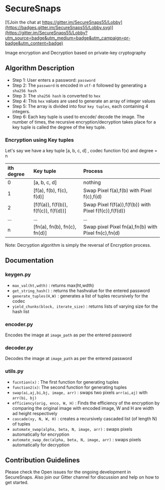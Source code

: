 # SecureSnaps

[![Join the chat at https://gitter.im/SecureSnaps55/Lobby](https://badges.gitter.im/SecureSnaps55/Lobby.svg)](https://gitter.im/SecureSnaps55/Lobby?utm_source=badge&utm_medium=badge&utm_campaign=pr-badge&utm_content=badge)

Image encryption and Decryption based on private-key cryptography

## Algorithm Description
* Step 1: User enters a password: `password`
* Step 2: The `password` is encoded in `utf-8` followed by generating a `sha256 hash`
* Step 3: The `sha256 hash` is converted to `hex`
* Step 4: This `hex` values are used to generate an array of integer values
* Step 5: The array is divided into four `key tuples`, each containing 4 integers.
* Step 6: Each key tuple is used to encode/ decode the image. The number of times, the recursive encryption/decryption takes place for a key tuple is called the degree of the key tuple.

### Encryption using Key tuples
Let's say we have a key tuple [a, b, c, d] , codec function f(x) and degree = n

|ith degree |Key tuple 								|Process 													|
|:----------|:-----------------------------------------|:--------------------------------------------------------------|
|0	|	[a, b, c, d]							|	nothing														|
|1	|	[f(a), f(b), f(c), f(d)]				|	Swap Pixel f(a),f(b) with Pixel f(c),f(d)				|
|2	|	[f(f(a)), f(f(b)), f(f(c)), f(f(d))]	|	Swap Pixel f(f(a)),f(f(b)) with Pixel f(f(c)),f(f(d))	|
|...|	...										|	...															|
|n 	|	[fn(a), fn(b), fn(c), fn(d)]			|	Swap pixel Pixel fn(a),fn(b) with Pixel fn(c),fn(d)			|

Note: Decryption algorithm is simply the reversal of Encryption process.

## Documentation

### keygen.py
* `max_val(ht,wdth)` : returns max(ht,wdth)
* `get_string_hash()` : returns the hashvalue for the entered password
* `generate_tuples(H,W)` : generates a list of tuples recursively for the codec
* `yield_chunks(block, iterate_size)` : returns lists of varying size for the hash list

### encoder.py
Encodes the image at `image_path` as per the entered password


### decoder.py
Decodes the image at `image_path` as per the entered password

### utils.py
* `fucntion(x)` : The first function for generating tuples
* `function2(x)`: The second function for generating tuples
* `swap(ai,aj,bi,bj, image, arr)` : swaps two pixels `arr(ai,aj)` with `arr(bi, bj)`
* `efficiency(orig, enco, W, H)` : Finds the efficiency of the encryption by comparing the original image with encoded image, W and H are width ad height respectively
* `cascade(xy, N, W, H)` : creates a recursively cascaded list (of length N) of tuples
* `automate_swap(alpha, beta, N, image, arr)` : swaps pixels automatically for encryption
* `automate_swap_dec(alpha, beta, N, image, arr)` : swaps pixels automatically for decryption

## Contribution Guidelines
Please check the Open issues for the ongoing development in SecureSnaps.
Also join our Gitter channel for discussion and help on how to get started.